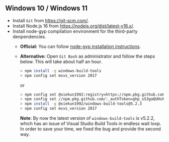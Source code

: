 ## Windows 10 / Windows 11

- Install `Git` from https://git-scm.com/.
- Install Node.js 16 from https://nodejs.org/dist/latest-v16.x/.
- Install node-gyp compilation environment for the third-party denpendencies.
  - **Official:** You can follow [node-gyp installation instructions](https://github.com/nodejs/node-gyp#on-windows).
  - **Alternative:** Open `Git Bash` as administrator and follow the steps below. This will take about half an hour.

    ```Bash
    > npm install -g windows-build-tools
    > npm config set msvs_version 2017
    ```
    
    or

    ```Bash
    > npm config set @xiekun1992:registry=https://npm.pkg.github.com/
    > npm config set //npm.pkg.github.com/:_authToken=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
    > npm install -g @xiekun1992/windows-build-tools@5.2.3
    > npm config set msvs_version 2017
    ```

    **Note**: By now the latest version of `windows-build-tools` is v5.2.2, which has an issue of Visual Studio Build Tools in endless wait loop. In order to save your time, we fixed the bug and provide the second way.
